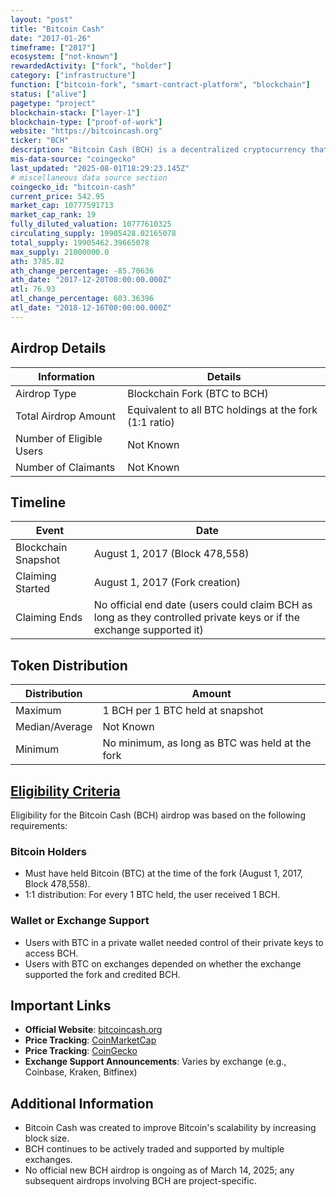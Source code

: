 ```yaml
---
layout: "post"
title: "Bitcoin Cash"
date: "2017-01-26"
timeframe: ["2017"]
ecosystem: ["not-known"]
rewardedActivity: ["fork", "holder"]
category: ["infrastructure"]
function: ["bitcoin-fork", "smart-contract-platform", "blockchain"]
status: ["alive"]
pagetype: "project"
blockchain-stack: ["layer-1"]
blockchain-type: ["proof-of-work"]
website: "https://bitcoincash.org"
ticker: "BCH"
description: "Bitcoin Cash (BCH) is a decentralized cryptocurrency that originated from a hard fork of Bitcoin (BTC) on August 1, 2017, with the goal of enabling faster and cheaper transactions."
mis-data-source: "coingecko"
last_updated: "2025-08-01T18:29:23.145Z"
# miscellaneous data source section
coingecko_id: "bitcoin-cash"
current_price: 542.95
market_cap: 10777591713
market_cap_rank: 19
fully_diluted_valuation: 10777610325
circulating_supply: 19905428.02165078
total_supply: 19905462.39665078
max_supply: 21000000.0
ath: 3785.82
ath_change_percentage: -85.70636
ath_date: "2017-12-20T00:00:00.000Z"
atl: 76.93
atl_change_percentage: 603.36396
atl_date: "2018-12-16T00:00:00.000Z"
---
```


## Airdrop Details

| Information              | Details                                                |
| ------------------------ | ------------------------------------------------------ |
| Airdrop Type             | Blockchain Fork (BTC to BCH)                           |
| Total Airdrop Amount     | Equivalent to all BTC holdings at the fork (1:1 ratio) |
| Number of Eligible Users | Not Known                                              |
| Number of Claimants      | Not Known                                              |

## Timeline

| Event               | Date                                                                                                                 |
| ------------------- | -------------------------------------------------------------------------------------------------------------------- |
| Blockchain Snapshot | August 1, 2017 (Block 478,558)                                                                                       |
| Claiming Started    | August 1, 2017 (Fork creation)                                                                                       |
| Claiming Ends       | No official end date (users could claim BCH as long as they controlled private keys or if the exchange supported it) |

## Token Distribution

| Distribution   | Amount                                          |
| -------------- | ----------------------------------------------- |
| Maximum        | 1 BCH per 1 BTC held at snapshot                |
| Median/Average | Not Known                                       |
| Minimum        | No minimum, as long as BTC was held at the fork |

## [Eligibility Criteria](https://bitcoincash.org)

Eligibility for the Bitcoin Cash (BCH) airdrop was based on the following requirements:

### Bitcoin Holders
- Must have held Bitcoin (BTC) at the time of the fork (August 1, 2017, Block 478,558).
- 1:1 distribution: For every 1 BTC held, the user received 1 BCH.

### Wallet or Exchange Support
- Users with BTC in a private wallet needed control of their private keys to access BCH.
- Users with BTC on exchanges depended on whether the exchange supported the fork and credited BCH.

## Important Links

- **Official Website**: [bitcoincash.org](https://bitcoincash.org)
- **Price Tracking**: [CoinMarketCap](https://coinmarketcap.com/currencies/bitcoin-cash/)
- **Price Tracking**: [CoinGecko](https://www.coingecko.com/en/coins/bitcoin-cash)
- **Exchange Support Announcements**: Varies by exchange (e.g., Coinbase, Kraken, Bitfinex)

## Additional Information

- Bitcoin Cash was created to improve Bitcoin's scalability by increasing block size.
- BCH continues to be actively traded and supported by multiple exchanges.
- No official new BCH airdrop is ongoing as of March 14, 2025; any subsequent airdrops involving BCH are project-specific.